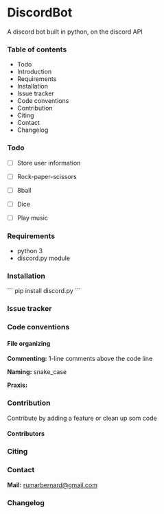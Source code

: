 # DiscordBot
A discord bot built in python, on the discord API

### Table of contents
* Todo
* Introduction
* Requirements
* Installation
* Issue tracker
* Code conventions
* Contribution
* Citing
* Contact
* Changelog


### Todo
- [ ] Store user information
- [ ] Rock-paper-scissors
- [ ] 8ball
- [ ] Dice
- [ ] Play music


### Requirements
- python 3
- discord.py module

### Installation
´´´
pip install discord.py
´´´

### Issue tracker


### Code conventions
#### File organizing

**Commenting:**  1-line comments above the code line

**Naming:**  snake_case

**Praxis:**


### Contribution
Contribute by adding a feature or clean up som code

#### Contributors


### Citing


### Contact
**Mail:**  rumarbernard@gmail.com

### Changelog
